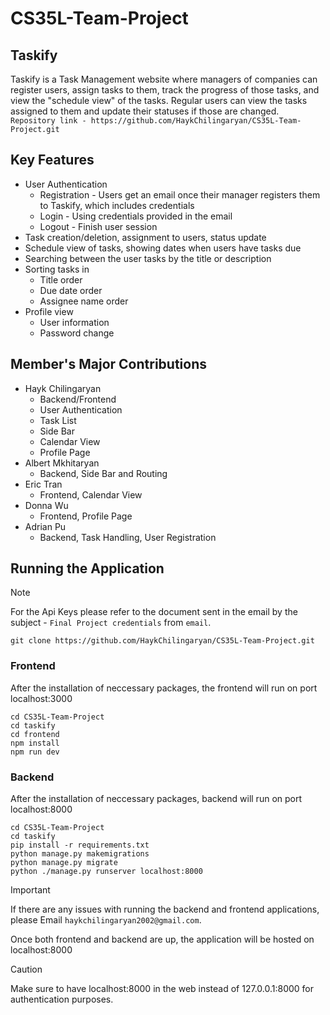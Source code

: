 # CS35L-Team-Project

## Taskify

Taskify is a Task Management website where managers of companies can register users, assign tasks to them, track the progress of those tasks, and view the "schedule view" of the tasks. Regular users can view the tasks assigned to them and update their statuses if those are changed.
```Repository link - https://github.com/HaykChilingaryan/CS35L-Team-Project.git```

## Key Features

- User Authentication
  - Registration - Users get an email once their manager registers them to Taskify, which includes credentials
  - Login - Using credentials provided in the email
  - Logout - Finish user session
- Task creation/deletion, assignment to users, status update
- Schedule view of tasks, showing dates when users have tasks due
- Searching between the user tasks by the title or description
- Sorting tasks in
  - Title order
  - Due date order
  - Assignee name order
- Profile view
  - User information
  - Password change
 
## Member's Major Contributions
- Hayk Chilingaryan
  - Backend/Frontend
  - User Authentication
  - Task List
  - Side Bar
  - Calendar View
  - Profile Page
- Albert Mkhitaryan
  - Backend, Side Bar and Routing 
- Eric Tran
  - Frontend, Calendar View
- Donna Wu
  - Frontend, Profile Page
- Adrian Pu
  - Backend, Task Handling, User Registration  

## Running the Application

> [!NOTE]
> For the Api Keys please refer to the document sent in the email by the subject - `Final Project credentials` from `email`.

```
git clone https://github.com/HaykChilingaryan/CS35L-Team-Project.git
```

### Frontend

After the installation of neccessary packages, the frontend will run on port localhost:3000

```
cd CS35L-Team-Project
cd taskify
cd frontend
npm install
npm run dev
```

### Backend

After the installation of neccessary packages, backend will run on port localhost:8000

```
cd CS35L-Team-Project
cd taskify
pip install -r requirements.txt
python manage.py makemigrations
python manage.py migrate
python ./manage.py runserver localhost:8000
```

> [!IMPORTANT]
> If there are any issues with running the backend and frontend applications, please Email `haykchilingaryan2002@gmail.com`.

Once both frontend and backend are up, the application will be hosted on localhost:8000

> [!CAUTION]
> Make sure to have localhost:8000 in the web instead of 127.0.0.1:8000 for authentication purposes.
